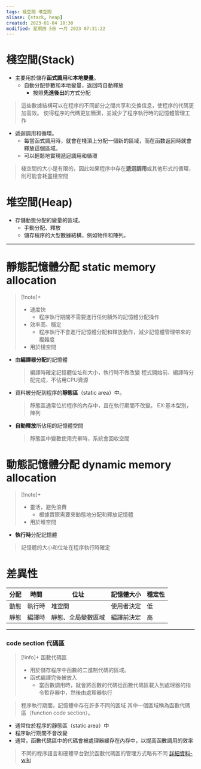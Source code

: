```yaml
---
tags: 棧空間 堆空間
aliase: [stack, heap]
created: 2023-01-04 18:30
modified: 星期四 5日 一月 2023 07:31:22
---
```

# 棧空間(Stack)
- 主要用於儲存**函式調用**和**本地變量**。
	- 自動分配參數和本地變量，返回時自動釋放
		- 按照**先進後出**的方式分配
>這些數據結構可以在程序的不同部分之間共享和交換信息，使程序的代碼更加高效。
>使得程序的代碼更加簡潔，並減少了程序執行時的記憶體管理工作
	
- 遞迴調用和循環。
	- 每當函式調用時，就會在棧頂上分配一個新的區域，而在函数返回時就會釋放這個區域。
	- 可以輕鬆地實現遞迴調用和循環
>棧空間的大小是有限的，因此如果程序中存在**遞迴調用**或其他形式的循環，則可能會耗盡棧空間

# 堆空間(Heap)

- 存儲動態分配的變量的區域。
	- 手動分配、釋放
	- 儲存程序的大型數據結構，例如物件和陣列。
***

# 靜態記憶體分配 static memory allocation
>[!note]+
>- 速度快
>	- 程序執行期間不需要進行任何額外的記憶體分配操作
>- 效率高、穩定
>	- 程序執行不會進行記憶體分配和釋放動作，減少記憶體管理帶來的複雜度
>- 用於棧空間


- 由**編譯器分配**的記憶體
	>編譯時確定記憶體位址和大小，執行時不做改變
	>程式開始前、編譯時分配完成，不佔用CPU資源
- 資料被分配到程序的**靜態區**（static area）中。
	>靜態區通常位於程序的內存中，且在執行期間不改變。
	>EX:基本型別，陣列
- **自動釋放**所佔用的記憶體空間
	>靜態區中變數使用完畢時，系統會回收空間

# 動態記憶體分配 dynamic memory allocation
>[!note]+
>- 靈活，避免浪費
>	- 根據實際需要來動態地分配和釋放記憶體
>- 用於堆空間

- **執行時**分配記憶體
>記憶體的大小和位址在程序執行時確定

# 差異性

|分配|時間|位址|記憶體大小|穩定性|
|----|----|----|----|----|
|動態|執行時|堆空間|使用者決定|低|
|靜態|編譯時|靜態、全局變數區域|編譯前決定|高|

***

### code section 代碼區
>[!info]+
>函數代碼區
>- 用於儲存程序中函數的二進制代碼的區域。
>- 函式編譯完後被放入
>	- 當函數調用時，就會將函數的代碼從函數代碼區載入到處理器的指令暫存器中，然後由處理器執行

>程序執行期間，記憶體中存在許多不同的區域
其中一個區域稱為函數代碼區（function code section）。
- 通常位於程序的靜態區（static area）中
- 程序執行期間不會改變
- 通常，函數代碼區中的代碼會被處理器緩存在內存中，以提高函數調用的效率

>不同的程序語言和硬體平台對於函數代碼區的管理方式略有不同
[詳細資料-wiki](https://zh.wikipedia.org/zh-tw/%E4%BB%A3%E7%A0%81%E6%AE%B5)





